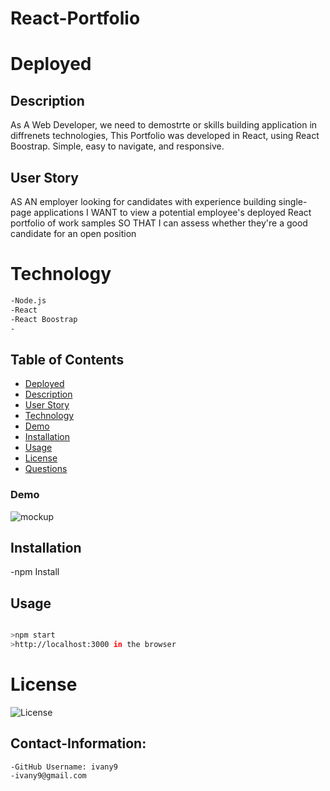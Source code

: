 # React-Portfolio 


# Deployed 


## Description

As A Web Developer, we need to demostrte or skills building application in diffrenets technologies, This Portfolio was
developed in React, using React Boostrap.
Simple, easy to navigate, and responsive.


## User Story

AS AN employer looking for candidates with experience building single-page applications
I WANT to view a potential employee's deployed React portfolio of work samples
SO THAT I can assess whether they're a good candidate for an open position


 # Technology


```bash
-Node.js
-React
-React Boostrap
-
```


## Table of Contents

- [Deployed](#Deployed)
- [Description](#Description)
- [User Story](#User-Story)
- [Technology](#technology)
- [Demo](#Demo)
- [Installation](#installation)
- [Usage](#Usage)
- [License](#license)
- [Questions](#Contact-Information)  


### Demo

![mockup](https://user-images.githubusercontent.com/83906297/137855055-1220cf11-886f-4710-bbda-e75a4217a31b.gif)


## Installation

-npm Install


## Usage
 
 ```bash

>npm start
>http://localhost:3000 in the browser

```




# License 
![License](https://img.shields.io/badge/License-MIT-blue.svg "License Badge")  



## Contact-Information:

    -GitHub Username: ivany9
    -ivany9@gmail.com
